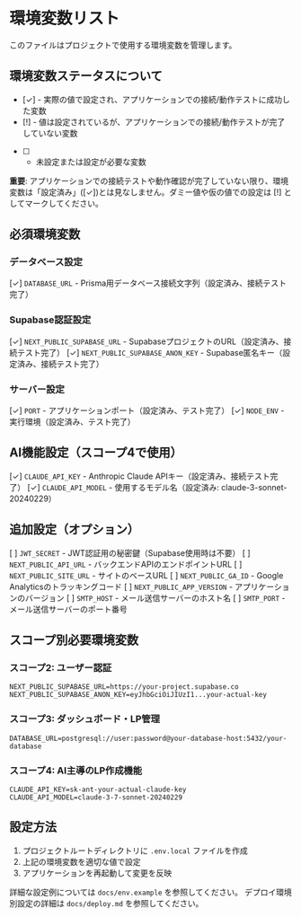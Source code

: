 # 環境変数リスト

このファイルはプロジェクトで使用する環境変数を管理します。

## 環境変数ステータスについて

- [✓] - 実際の値で設定され、アプリケーションでの接続/動作テストに成功した変数
- [!] - 値は設定されているが、アプリケーションでの接続/動作テストが完了していない変数
- [ ] - 未設定または設定が必要な変数

**重要**: アプリケーションでの接続テストや動作確認が完了していない限り、環境変数は「設定済み」([✓])とは見なしません。ダミー値や仮の値での設定は [!] としてマークしてください。

## 必須環境変数

### データベース設定
[✓] `DATABASE_URL` - Prisma用データベース接続文字列（設定済み、接続テスト完了）

### Supabase認証設定
[✓] `NEXT_PUBLIC_SUPABASE_URL` - SupabaseプロジェクトのURL（設定済み、接続テスト完了）
[✓] `NEXT_PUBLIC_SUPABASE_ANON_KEY` - Supabase匿名キー（設定済み、接続テスト完了）

### サーバー設定
[✓] `PORT` - アプリケーションポート（設定済み、テスト完了）
[✓] `NODE_ENV` - 実行環境（設定済み、テスト完了）

## AI機能設定（スコープ4で使用）
[✓] `CLAUDE_API_KEY` - Anthropic Claude APIキー（設定済み、接続テスト完了）
[✓] `CLAUDE_API_MODEL` - 使用するモデル名（設定済み: claude-3-sonnet-20240229）

## 追加設定（オプション）
[ ] `JWT_SECRET` - JWT認証用の秘密鍵（Supabase使用時は不要）
[ ] `NEXT_PUBLIC_API_URL` - バックエンドAPIのエンドポイントURL
[ ] `NEXT_PUBLIC_SITE_URL` - サイトのベースURL
[ ] `NEXT_PUBLIC_GA_ID` - Google Analyticsのトラッキングコード
[ ] `NEXT_PUBLIC_APP_VERSION` - アプリケーションのバージョン
[ ] `SMTP_HOST` - メール送信サーバーのホスト名
[ ] `SMTP_PORT` - メール送信サーバーのポート番号

## スコープ別必要環境変数

### スコープ2: ユーザー認証
```
NEXT_PUBLIC_SUPABASE_URL=https://your-project.supabase.co
NEXT_PUBLIC_SUPABASE_ANON_KEY=eyJhbGciOiJIUzI1...your-actual-key
```

### スコープ3: ダッシュボード・LP管理
```
DATABASE_URL=postgresql://user:password@your-database-host:5432/your-database
```

### スコープ4: AI主導のLP作成機能
```
CLAUDE_API_KEY=sk-ant-your-actual-claude-key
CLAUDE_API_MODEL=claude-3-7-sonnet-20240229
```

## 設定方法

1. プロジェクトルートディレクトリに `.env.local` ファイルを作成
2. 上記の環境変数を適切な値で設定
3. アプリケーションを再起動して変更を反映

詳細な設定例については `docs/env.example` を参照してください。
デプロイ環境別設定の詳細は `docs/deploy.md` を参照してください。